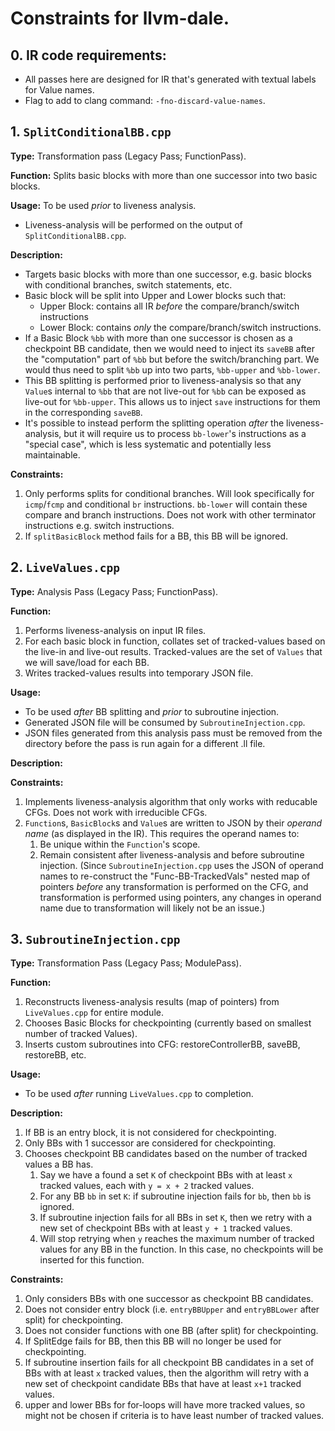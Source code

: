 # Constraints for llvm-dale.

## 0. IR code requirements:
- All passes here are designed for IR that's generated with textual labels for Value names.
- Flag to add to clang command: `-fno-discard-value-names`.

## 1. `SplitConditionalBB.cpp`

**Type:**
Transformation pass (Legacy Pass; FunctionPass).

**Function:**
Splits basic blocks with more than one successor into two basic blocks.

**Usage:**
To be used *prior* to liveness analysis.
- Liveness-analysis will be performed on the output of `SplitConditionalBB.cpp`.

**Description:**
- Targets basic blocks with more than one successor, e.g. basic blocks with conditional branches, switch statements, etc.
- Basic block will be split into Upper and Lower blocks such that:
    * Upper Block: contains all IR *before* the compare/branch/switch instructions
    * Lower Block: contains *only* the compare/branch/switch instructions.
- If a Basic Block `%bb` with more than one successor is chosen as a checkpoint BB candidate, then we would need to inject its `saveBB` after the "computation" part of `%bb` but before the switch/branching part. We would thus need to split `%bb` up into two parts, `%bb-upper` and `%bb-lower`.
- This BB splitting is performed prior to liveness-analysis so that any `Value`s internal to `%bb` that are not live-out for `%bb` can be exposed as live-out for `%bb-upper`. This allows us to inject `save` instructions for them in the corresponding `saveBB`.
- It's possible to instead perform the splitting operation *after* the liveness-analysis, but it will require us to process `bb-lower`'s instructions as a "special case", which is less systematic and potentially less maintainable.

**Constraints:**
1. Only performs splits for conditional branches. Will look specifically for `icmp`/`fcmp` and conditional `br` instructions. `bb-lower` will contain these compare and branch instructions. Does not work with other terminator instructions e.g. switch instructions.
2. If `splitBasicBlock` method fails for a BB, this BB will be ignored.

## 2. `LiveValues.cpp`

**Type:**
Analysis Pass (Legacy Pass; FunctionPass).

**Function:**
1. Performs liveness-analysis on input IR files.
2. For each basic block in function, collates set of tracked-values based on the live-in and live-out results. Tracked-values are the set of `Values` that we will save/load for each BB.
3. Writes tracked-values results into temporary JSON file.

**Usage:**
- To be used *after* BB splitting and *prior* to subroutine injection.
- Generated JSON file will be consumed by `SubroutineInjection.cpp`.
- JSON files generated from this analysis pass must be removed from the directory before the pass is run again for a different .ll file.

**Description:**

**Constraints:**
1. Implements liveness-analysis algorithm that only works with reducable CFGs. Does not work with irreducible CFGs.
2. `Function`s, `BasicBlock`s and `Value`s are written to JSON by their *operand name* (as displayed in the IR). This requires the operand names to: 
    1. Be unique within the `Function`'s scope.
    2. Remain consistent after liveness-analysis and before subroutine injection.
(Since `SubroutineInjection.cpp` uses the JSON of operand names to re-construct the "Func-BB-TrackedVals" nested map of pointers *before* any transformation is performed on the CFG, and transformation is performed using pointers, any changes in operand name due to transformation will likely not be an issue.)

## 3. `SubroutineInjection.cpp`

**Type:**
Transformation Pass (Legacy Pass; ModulePass).

**Function:**
1. Reconstructs liveness-analysis results (map of pointers) from `LiveValues.cpp` for entire module.
2. Chooses Basic Blocks for checkpointing (currently based on smallest number of tracked Values).
3. Inserts custom subroutines into CFG: restoreControllerBB, saveBB, restoreBB, etc.

**Usage:**
- To be used *after* running `LiveValues.cpp` to completion.

**Description:**
1. If BB is an entry block, it is not considered for checkpointing.
2. Only BBs with 1 successor are considered for checkpointing.
3. Chooses checkpoint BB candidates based on the number of tracked values a BB has.
    1. Say we have a found a set `K` of checkpoint BBs with at least `x` tracked values, each with `y = x + 2` tracked values.
    2. For any BB `bb` in set `K`: if subroutine injection fails for `bb`, then `bb` is ignored.
    3. If subroutine injection fails for all BBs in set `K`, then we retry with a new set of checkpoint BBs with at least `y + 1` tracked values.
    4. Will stop retrying when `y` reaches the maximum number of tracked values for any BB in the function. In this case, no checkpoints will be inserted for this function.

**Constraints:**
1. Only considers BBs with one successor as checkpoint BB candidates.
2. Does not consider entry block (i.e. `entryBBUpper` and `entryBBLower` after split) for checkpointing.
3. Does not consider functions with one BB (after split) for checkpointing.
4. If SplitEdge fails for BB, then this BB will no longer be used for checkpointing.
5. If subroutine insertion fails for all checkpoint BB candidates in a set of BBs with at least `x` tracked values, then the algorithm will retry with a new set of checkpoint candidate BBs that have at least `x+1` tracked values.
6. upper and lower BBs for for-loops will have more tracked values, so might not be chosen if criteria is to have least number of tracked values.